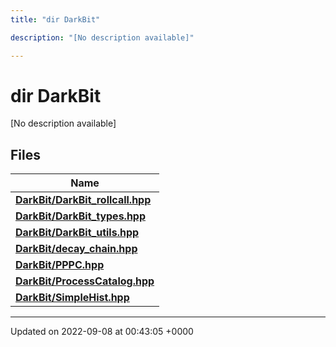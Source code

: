```yaml
---
title: "dir DarkBit"

description: "[No description available]"

---
```


# dir DarkBit

[No description available]

## Files

| Name           |
| -------------- |
| **[DarkBit/DarkBit_rollcall.hpp](/documentation/code/files/darkbit__rollcall_8hpp/#file-darkbit-rollcall-hpp)**  |
| **[DarkBit/DarkBit_types.hpp](/documentation/code/files/darkbit__types_8hpp/#file-darkbit-types-hpp)**  |
| **[DarkBit/DarkBit_utils.hpp](/documentation/code/files/darkbit__utils_8hpp/#file-darkbit-utils-hpp)**  |
| **[DarkBit/decay_chain.hpp](/documentation/code/files/decay__chain_8hpp/#file-decay-chain-hpp)**  |
| **[DarkBit/PPPC.hpp](/documentation/code/files/pppc_8hpp/#file-pppc-hpp)**  |
| **[DarkBit/ProcessCatalog.hpp](/documentation/code/files/processcatalog_8hpp/#file-processcatalog-hpp)**  |
| **[DarkBit/SimpleHist.hpp](/documentation/code/files/simplehist_8hpp/#file-simplehist-hpp)**  |






-------------------------------

Updated on 2022-09-08 at 00:43:05 +0000
